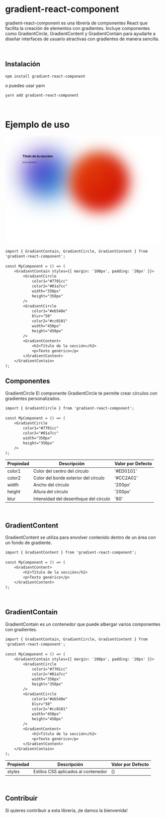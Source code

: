 <h1> gradient-react-component </h1>

gradient-react-component es una librería de componentes React que facilita la creación de elementos con gradientes. Incluye componentes como GradientCircle, GradientContent y GradientContain para ayudarte a diseñar interfaces de usuario atractivas con gradientes de manera sencilla.

<br/>

## Instalación

```
npm install gradient-react-component
```

o puedes usar yarn

```
yarn add gradient-react-component
```

<br/>

# Ejemplo de uso

![Alt text](./image.png)

```
import { GradientContain, GradientCircle, GradientContent } from 'gradient-react-component';

const MyComponent = () => (
	<GradientContain styles={{ margin: '100px', padding: '20px' }}>
		<GradientCircle
			color1="#7701cc"
			color2="#01a7cc"
			width="350px"
			height="350px"
		/>
		<GradientCircle
			color1="#eb540e"
			blur="50"
			color2="#cc0101"
			width="450px"
			height="450px"
		/>
		<GradientContent>
			<h2>Título de la sección</h2>
			<p>Texto genérico</p>
		</GradientContent>
	</GradientContain>
);
```

## Componentes

GradientCircle
El componente GradientCircle te permite crear círculos con gradientes personalizados.

```
import { GradientCircle } from 'gradient-react-component';

const MyComponent = () => (
	<GradientCircle
		color1="#7701cc"
		color2="#01a7cc"
		width="350px"
		height="350px"
	/>
);
```

| Propiedad | Descripción                           | Valor por Defecto |
| --------- | ------------------------------------- | ----------------- |
| color1    | Color del centro del círculo          | '#ED0101'         |
| color2    | Color del borde exterior del círculo  | '#CC2A01'         |
| width     | Ancho del círculo                     | '200px'           |
| height    | Altura del círculo                    | '200px'           |
| blur      | Intensidad del desenfoque del círculo | '80'              |

<br/>

## GradientContent

GradientContent se utiliza para envolver contenido dentro de un área con un fondo de gradiente.

```
import { GradientContent } from 'gradient-react-component';

const MyComponent = () => (
	<GradientContent>
		<h2>Título de la sección</h2>
		<p>Texto genérico</p>
	</GradientContent>
);
```

<br/>

## GradientContain

GradientContain es un contenedor que puede albergar varios componentes con gradientes.

```
import { GradientContain, GradientCircle, GradientContent } from 'gradient-react-component';

const MyComponent = () => (
	<GradientContain styles={{ margin: '100px', padding: '20px' }}>
		<GradientCircle
			color1="#7701cc"
			color2="#01a7cc"
			width="350px"
			height="350px"
		/>
		<GradientCircle
			color1="#eb540e"
			blur="50"
			color2="#cc0101"
			width="450px"
			height="450px"
		/>
		<GradientContent>
			<h2>Título de la sección</h2>
			<p>Texto genérico</p>
		</GradientContent>
	</GradientContain>
);
```

| Propiedad | Descripción                         | Valor por Defecto |
| --------- | ----------------------------------- | ----------------- |
| styles    | Estilos CSS aplicados al contenedor | {}                |

<br/>

## Contribuir

Si quieres contribuir a esta librería, ¡te damos la bienvenida!
<br/><br/><br/><br/>
